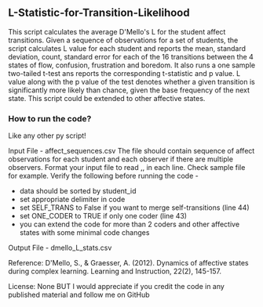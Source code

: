 ## L-Statistic-for-Transition-Likelihood
This script calculates the average D'Mello's L for the student affect transitions. Given a sequence of observations for a set of students, the script calculates L value for each student and reports the mean, standard deviation, count, standard error for each of the 16 transitions between the 4 states of flow, confusion, frustration and boredom. It also runs a one sample two-tailed t-test ans reports the corresponding  t-statistic and p value. L value along with the p value of the test denotes whether a given transition is significantly more likely than chance, given the base frequency of the next state. This script could be extended to other affective states.

### How to run the code?
Like any other py script!

Input File - affect\_sequences.csv 
The file should contain sequence of affect observations for each student and each observer if there are multiple observers.
Format your input file to read <student ID>,<observer1>,<observer2> in each line. Check sample file for example.
Verify the following before running the code -
- data should be sorted by student_id
- set appropriate delimiter in code 
- set SELF_TRANS to False if you want to merge self-transitions (line 44)
- set ONE_CODER to TRUE if only one coder (line 43)
- you can extend the code for more than 2 coders and other affective states with some minimal code changes

Output File - dmello\_L_stats.csv
    
Reference: D'Mello, S., & Graesser, A. (2012). Dynamics of affective states during complex learning. Learning and Instruction, 22(2), 145-157.

License: None BUT I would appreciate if you credit the code in any published material and follow me on GitHub 
